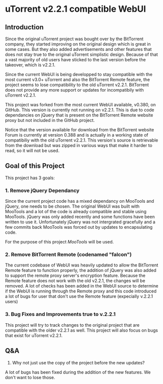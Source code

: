 uTorrent v2.2.1 compatible WebUI
================================

Introduction
------------
Since the original uTorrent project was bought over by the BitTorrent company, they started improving on the original design which is great in some cases. But they also added advertisements and other features that does not stay true to the original uTorrent simplistic design. Because of that a vast majority of old users have sticked to the last version before the takeover, which is v2.2.1.

Since the current WebUI is being developped to stay compatible with the most current v3.0+ uTorrent and also the BitTorrent Remote feature, the project seems to lose compatibility to the old uTorrent v2.2.1. BitTorrent does not provide any more support or updates for incompatibily with uTorrent v2.2.1.

This project was forked from the most current WebUI available, v0.380, on GitHub. This version is currently not running on v2.2.1. This is due to code dependancies on jQuery that is present on the BitTorrent Remote website proxy but not included in the GitHub project.

Notice that the version available for download from the BitTorrent website Forum is currently at version 0.388 and is actually in a working state of compatibiliy with the old uTorrent v2.2.1. This version's source is retrievable from the download but was zipped in various ways that make it harder to read, so it will not be used.

Goal of this Project
--------------------
This project has 3 goals:

### 1. Remove jQuery Dependancy

Since the current project code has a mixed dependancy on MooTools and jQuery, one needs to be chosen. The original WebUI was built with MooTools and a lot of the code is already compatible and stable using MooTools. jQuery was only added recently and some functions have been written to use it. Unfortunately jQuery was not intergrated gracefully and a few commits back MooTools was forced out by updates to encapsulating code. 

For the purpose of this project *MooTools* will be used.

### 2. Remove BitTorrent Remote (codenamed "falcon")

The current codebase of WebUI was heavily updated to allow the BitTorrent Remote feature to function properly, the addition of jQuery was also added to support the remote proxy server's encryption feature. Because the Remote feature does not work with the old v2.2.1, the changes will be removed. A lot of checks has been added in the WebUI source to determine if the WebUI is running through the Remote proxy and this code introduced a lot of bugs for user that don't use the Remote feature (expecially v.2.2.1 users)

### 3. Bug Fixes and Improvements true to v.2.2.1

This project will try to track changes to the original project that are compatible with the older v2.2.1 as well. This project will also focus on bugs that exist for uTorrent v2.2.1.

Q&A
---

1. Why not just use the copy of the project before the new updates?

A lot of bugs has been fixed during the addition of the new features. We don't want to lose those.

